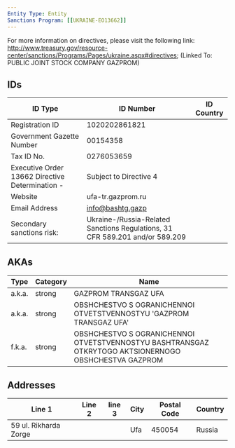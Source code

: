 ```yaml
---
Entity Type: Entity
Sanctions Program: [[UKRAINE-EO13662]]
---
```

For more information on directives, please visit the following link: http://www.treasury.gov/resource-center/sanctions/Programs/Pages/ukraine.aspx#directives; (Linked To: PUBLIC JOINT STOCK COMPANY GAZPROM)

## IDs
| ID Type | ID Number | ID Country |
|---------|-----------|------------|
| Registration ID | 1020202861821 |  |
| Government Gazette Number | 00154358 |  |
| Tax ID No. | 0276053659 |  |
| Executive Order 13662 Directive Determination - | Subject to Directive 4 |  |
| Website | ufa-tr.gazprom.ru |  |
| Email Address | info@bashtg.gazp |  |
| Secondary sanctions risk: | Ukraine-/Russia-Related Sanctions Regulations, 31 CFR 589.201 and/or 589.209 |  |


## AKAs
| Type | Category | Name      | 
|------|----------|-----------|
| a.k.a. | strong | GAZPROM TRANSGAZ UFA |
| a.k.a. | strong | OBSHCHESTVO S OGRANICHENNOI OTVETSTVENNOSTYU 'GAZPROM TRANSGAZ UFA' |
| f.k.a. | strong | OBSHCHESTVO S OGRANICHENNOI OTVETSTVENNOSTYU BASHTRANSGAZ OTKRYTOGO AKTSIONERNOGO OBSHCHESTVA GAZPROM |


## Addresses
| Line 1 | Line 2 | line 3 | City | Postal Code| Country | 
|--------|--------|--------|------|------------|---------|
| 59 ul. Rikharda Zorge |  |  | Ufa | 450054 | Russia |

